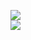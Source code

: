 [![](https://img.shields.io/badge/Made%20With-Github%20Spray-lightgrey.svg?style=for-the-badge&logo=github)](https://github.com/Annihil/github-spray#2881)  
[![](https://i.imgur.com/2DrTn0Z.gif)](https://github.com/Annihil/github-spray)